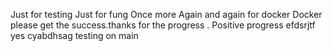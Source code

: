 Just for testing 
Just for fung
Once more Again and again for docker 
Docker please get the success.thanks for the progress . Positive progress 
efdsrjtf yes cyabdhsag testing on main